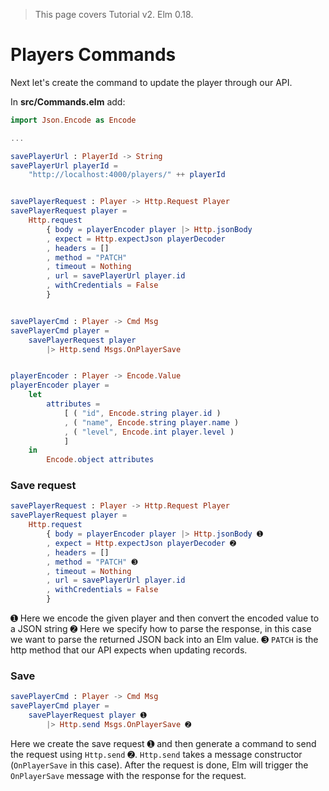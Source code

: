 > This page covers Tutorial v2. Elm 0.18.

# Players Commands

Next let's create the command to update the player through our API.

In __src/Commands.elm__ add:

```elm
import Json.Encode as Encode

...

savePlayerUrl : PlayerId -> String
savePlayerUrl playerId =
    "http://localhost:4000/players/" ++ playerId


savePlayerRequest : Player -> Http.Request Player
savePlayerRequest player =
    Http.request
        { body = playerEncoder player |> Http.jsonBody
        , expect = Http.expectJson playerDecoder
        , headers = []
        , method = "PATCH"
        , timeout = Nothing
        , url = savePlayerUrl player.id
        , withCredentials = False
        }


savePlayerCmd : Player -> Cmd Msg
savePlayerCmd player =
    savePlayerRequest player
        |> Http.send Msgs.OnPlayerSave


playerEncoder : Player -> Encode.Value
playerEncoder player =
    let
        attributes =
            [ ( "id", Encode.string player.id )
            , ( "name", Encode.string player.name )
            , ( "level", Encode.int player.level )
            ]
    in
        Encode.object attributes
```

### Save request

```elm
savePlayerRequest : Player -> Http.Request Player
savePlayerRequest player =
    Http.request
        { body = playerEncoder player |> Http.jsonBody ➊
        , expect = Http.expectJson playerDecoder ➋
        , headers = []
        , method = "PATCH" ➌
        , timeout = Nothing
        , url = savePlayerUrl player.id
        , withCredentials = False
        }
```

➊ Here we encode the given player and then convert the encoded value to a JSON string
➋ Here we specify how to parse the response, in this case we want to parse the returned JSON back into an Elm value.
➌ `PATCH` is the http method that our API expects when updating records.

### Save

```elm
savePlayerCmd : Player -> Cmd Msg
savePlayerCmd player =
    savePlayerRequest player ➊
        |> Http.send Msgs.OnPlayerSave ➋
```

Here we create the save request ➊ and then generate a command to send the request using `Http.send` ➋. 
`Http.send` takes a message constructor (`OnPlayerSave` in this case). After the request is done, Elm will trigger the `OnPlayerSave` message with the response for the request.


